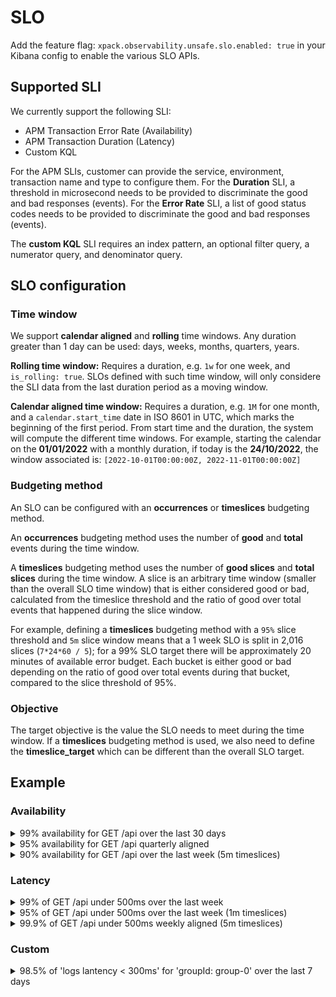 # SLO 

Add the feature flag: `xpack.observability.unsafe.slo.enabled: true` in your Kibana config to enable the various SLO APIs.

## Supported SLI

We currently support the following SLI:
- APM Transaction Error Rate (Availability)
- APM Transaction Duration (Latency)
- Custom KQL

For the APM SLIs, customer can provide the service, environment, transaction name and type to configure them. For the **Duration** SLI, a threshold in microsecond needs to be provided to discriminate the good and bad responses (events). For the **Error Rate** SLI, a list of good status codes needs to be provided to discriminate the good and bad responses (events).

The **custom KQL** SLI requires an index pattern, an optional filter query, a numerator query, and denominator query.

## SLO configuration

### Time window

We support **calendar aligned** and **rolling** time windows. Any duration greater than 1 day can be used: days, weeks, months, quarters, years.

**Rolling time window:** Requires a duration, e.g. `1w` for one week, and `is_rolling: true`. SLOs defined with such time window, will only considere the SLI data from the last duration period as a moving window.

**Calendar aligned time window:** Requires a duration, e.g. `1M` for one month, and a `calendar.start_time` date in ISO 8601 in UTC, which marks the beginning of the first period. From start time and the duration, the system will compute the different time windows. For example, starting the calendar on the **01/01/2022** with a monthly duration, if today is the **24/10/2022**, the window associated is: `[2022-10-01T00:00:00Z, 2022-11-01T00:00:00Z]`

### Budgeting method

An SLO can be configured with an **occurrences** or **timeslices** budgeting method. 

An **occurrences** budgeting method uses the number of **good** and **total** events during the time window.

A **timeslices** budgeting method uses the number of **good slices** and **total slices** during the time window. A slice is an arbitrary time window (smaller than the overall SLO time window) that is either considered good or bad, calculated from the timeslice threshold and the ratio of good over total events that happened during the slice window.

For example, defining a **timeslices** budgeting method with a `95%` slice threshold and `5m` slice window means that a 1 week SLO is split in 2,016 slices (`7*24*60 / 5`); for a 99% SLO target there will be approximately 20 minutes of available error budget. Each bucket is either good or bad depending on the ratio of good over total events during that bucket, compared to the slice threshold of 95%.

###  Objective

The target objective is the value the SLO needs to meet during the time window.
If a **timeslices** budgeting method is used, we also need to define the **timeslice_target** which can be different than the overall SLO target.



## Example

### Availability

<details>
<summary>99% availability for GET /api over the last 30 days</summary>

```
curl --request POST \
  --url http://localhost:5601/cyp/api/observability/slos \
  --header 'Authorization: Basic ZWxhc3RpYzpjaGFuZ2VtZQ==' \
  --header 'Content-Type: application/json' \
  --header 'kbn-xsrf: oui' \
  --data '{
	"name": "My SLO Name",
	"description": "My SLO Description",
	"indicator": {
		"type": "slo.apm.transaction_error_rate",
		"params": {
			"environment": "production",
			"service": "o11y-app",
			"transaction_type": "request",
			"transaction_name": "GET /api",
			"good_status_codes": ["2xx", "3xx", "4xx"]
		}
	},
	"time_window": {
		"duration": "30d",
		"is_rolling": true
	},
	"budgeting_method": "occurrences",
	"objective": {
		"target": 0.99
	}
}'
```
</details>

<details>
<summary>95% availability for GET /api quarterly aligned</summary>

```
curl --request POST \
  --url http://localhost:5601/cyp/api/observability/slos \
  --header 'Authorization: Basic ZWxhc3RpYzpjaGFuZ2VtZQ==' \
  --header 'Content-Type: application/json' \
  --header 'kbn-xsrf: oui' \
  --data '{
	"name": "My SLO Name",
	"description": "My SLO Description",
	"indicator": {
		"type": "slo.apm.transaction_error_rate",
		"params": {
			"environment": "production",
			"service": "o11y-app",
			"transaction_type": "request",
			"transaction_name": "GET /api",
			"good_status_codes": ["2xx", "3xx", "4xx"]
		}
	},
	"time_window": {
		"duration": "1q",
		"calendar": {
            "start_time": "2022-06-01T00:00:00.000Z"
        }
	},
	"budgeting_method": "occurrences",
	"objective": {
		"target": 0.95
	}
}'
```
</details>

<details>
<summary>90% availability for GET /api over the last week (5m timeslices)</summary>

```
curl --request POST \
  --url http://localhost:5601/cyp/api/observability/slos \
  --header 'Authorization: Basic ZWxhc3RpYzpjaGFuZ2VtZQ==' \
  --header 'Content-Type: application/json' \
  --header 'kbn-xsrf: oui' \
  --data '{
	"name": "My SLO Name",
	"description": "My SLO Description",
	"indicator": {
		"type": "slo.apm.transaction_error_rate",
		"params": {
            "environment": "production",
			"service": "o11y-app",
			"transaction_type": "request",
			"transaction_name": "GET /api",
			"good_status_codes": ["2xx", "3xx", "4xx"]
		}
	},
	"time_window": {
		"duration": "1w",
		"is_rolling": true
	},
	"budgeting_method": "timeslices",
	"objective": {
		"target": 0.90,
		"timeslice_target": 0.86,
		"timeslice_window": "5m"
	}
}'
```
</details>

### Latency

<details>
<summary>99% of GET /api under 500ms over the last week</summary>

```
curl --request POST \
  --url http://localhost:5601/cyp/api/observability/slos \
  --header 'Authorization: Basic ZWxhc3RpYzpjaGFuZ2VtZQ==' \
  --header 'Content-Type: application/json' \
  --header 'kbn-xsrf: oui' \
  --data '{
	"name": "My SLO Name",
	"description": "My SLO Description",
	"indicator": {
		"type": "slo.apm.transaction_duration",
		"params": {
			"environment": "production",
			"service": "o11y-app",
			"transaction_type": "request",
			"transaction_name": "GET /api",
			"threshold.us": 500000
		}
	},
	"time_window": {
		"duration": "7d",
		"is_rolling": true
	},
	"budgeting_method": "occurrences",
	"objective": {
		"target": 0.99
	}
}'
```
</details>

<details>
<summary>95% of GET /api under 500ms over the last week (1m timeslices)</summary>

```
curl --request POST \
  --url http://localhost:5601/cyp/api/observability/slos \
  --header 'Authorization: Basic ZWxhc3RpYzpjaGFuZ2VtZQ==' \
  --header 'Content-Type: application/json' \
  --header 'kbn-xsrf: oui' \
  --data '{
	"name": "My SLO Name",
	"description": "My SLO Description",
	"indicator": {
		"type": "slo.apm.transaction_duration",
		"params": {
			"environment": "production",
			"service": "o11y-app",
			"transaction_type": "request",
			"transaction_name": "GET /api",
			"threshold.us": 500000
		}
	},
	"time_window": {
		"duration": "7d",
		"is_rolling": true
	},
	"budgeting_method": "timeslices",
	"objective": {
		"target": 0.95,
		"timeslice_target": 0.90,
		"timeslice_window": "1m"
	}
}'
```
</details>


<details>
<summary>99.9% of GET /api under 500ms weekly aligned (5m timeslices)</summary>

```
curl --request POST \
  --url http://localhost:5601/cyp/api/observability/slos \
  --header 'Authorization: Basic ZWxhc3RpYzpjaGFuZ2VtZQ==' \
  --header 'Content-Type: application/json' \
  --header 'kbn-xsrf: oui' \
  --data '{
	"name": "My SLO Name",
	"description": "My SLO Description",
	"indicator": {
		"type": "slo.apm.transaction_duration",
		"params": {
			"environment": "production",
			"service": "o11y-app",
			"transaction_type": "request",
			"transaction_name": "GET /api",
			"threshold.us": 500000
		}
	},
	"time_window": {
		"duration": "7d",
		"calendar": { 
			"start_time": "2022-01-01T00:00:00.000Z"
		}
	},
	"budgeting_method": "timeslices",
	"objective": {
		"target": 0.999,
		"timeslice_target": 0.95,
		"timeslice_window": "5m"
	}
}'
```
</details>


### Custom


<details>
<summary>98.5% of 'logs lantency < 300ms' for 'groupId: group-0' over the last 7 days</summary>

```
curl --request POST \
  --url http://localhost:5601/cyp/api/observability/slos \
  --header 'Authorization: Basic ZWxhc3RpYzpjaGFuZ2VtZQ==' \
  --header 'Content-Type: application/json' \
  --header 'kbn-xsrf: oui' \
  --data '{
	"name": "My SLO Name",
	"description": "My SLO Description",
	"indicator": {
		"type": "slo.kql.custom",
		"params": {
			"index": "high-cardinality-data-fake_logs*",
			"numerator": "latency < 300",
			"denominator": "",
			"query_filter": "labels.groupId: group-0"
		}
	},
	"time_window": {
		"duration": "7d",
		"is_rolling": true
	},
	"budgeting_method": "occurrences",
	"objective": {
		"target": 0.985
	}
}'
```
</details>